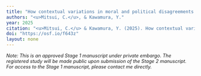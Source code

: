 ```yaml
---
title: "How contextual variations in moral and political disagreements influence the perception of not taking a side"
authors: "<u>Mitsui, C.</u>, & Kawamura, Y."
year: 2025
citation: "<u>Mitsui, C.</u> & Kawamura, Y. (2025). How contextual variations in moral and political disagreements influence the perception of not taking a side. <i>In principle acceptance of Version 4 by Peer Community in Registered Reports.</i>"
doi: "https://osf.io/f643z"
layout: none
---
```

<p style="font-size: 0.9em;"><em>Note: This is an approved Stage 1 manuscript under private embargo. The registered study will be made public upon submission of the Stage 2 manuscript. For access to the Stage 1 manuscript, please contact me directly.</em></p>